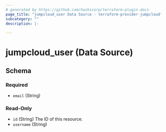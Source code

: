 ```yaml
---
# generated by https://github.com/hashicorp/terraform-plugin-docs
page_title: "jumpcloud_user Data Source - terraform-provider-jumpcloud"
subcategory: ""
description: |-
  
---
```


# jumpcloud_user (Data Source)





<!-- schema generated by tfplugindocs -->
## Schema

### Required

- `email` (String)

### Read-Only

- `id` (String) The ID of this resource.
- `username` (String)


